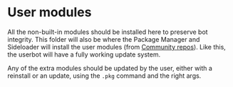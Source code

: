# User modules

All the non-built-in modules should be installed here to preserve bot integrity. This folder will also be where the Package Manager and Sideloader will install the user modules (from [Community repos](https://github.com/prototype74/HyperUBot/wiki/Community-Repos)). Like this, the userbot will have a fully working update system.

Any of the extra modules should be updated by the user, either with a reinstall or an update, using the `.pkg` command and the right args.

